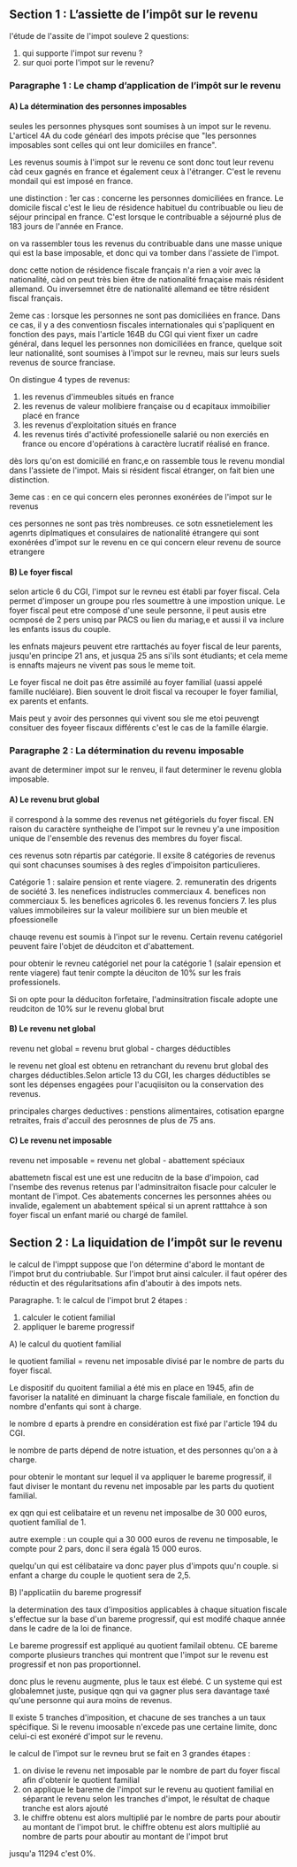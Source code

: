 ## Section 1 : L’assiette de l’impôt sur le revenu

l'étude de l'assite de l'impot souleve 2 questions:
1. qui supporte l'impot sur revenu ?
2. sur quoi porte l'impot sur le revenu? 

### Paragraphe 1 : Le champ d’application de l’impôt sur le revenu

#### A) La détermination des personnes imposables

seules les personnes physques sont soumises à un impot sur le revenu. L'articel 4A du code généarl des impots précise que "les personnes imposables sont celles qui ont leur domiciiles en france". 

Les revenus soumis à l'impot sur le revenu ce sont donc tout leur revenu càd ceux gagnés en france et également ceux à l'étranger. C'est le revenu mondail qui est imposé en france. 

une distinction : 
1er cas : concerne les personnes domiciliées en france. Le domicile fiscal c'est le lieu de résidence habituel du contribuable ou lieu de séjour principal en france. C'est lorsque le contribuable a séjourné plus de 183 jours de l'année en France. 

on va rassembler tous les revenus du contribuable dans une masse unique qui est la base imposable, et donc qui va tomber dans l'assiete de l'impot. 

donc cette notion de résidence fiscale français n'a rien a voir avec la nationalité, càd on peut très bien être de nationalité frnaçaise mais résident allemand. Ou inversemnet être de nationalité allemand ee têtre résident fiscal français. 

2eme cas : lorsque les personnes ne sont pas domiciliées en france. Dans ce cas, il y a des conventiosn fiscales internationales qui s'papliquent en fonction des pays, mais l'article 164B du CGI qui vient fixer un cadre général, dans lequel les personnes non domiciliées en france, quelque soit leur nationalité, sont soumises à l'impot sur le revneu, mais sur leurs suels revenus de source franciase.

On distingue 4 types de revenus:
1. les revenus d'immeubles situés en france
2. les revenus de valeur molibiere française ou d ecapitaux immoibilier placé en france
3. les revenus d'exploitation situés en france
4. les revenus tirés d'activité professionelle salarié ou non exerciés en france ou encore d'opérations à caractère lucratif réalisé en france. 

dès lors qu'on est domicilié en franc,e on rassemble tous le revenu mondial dans l'assiete de l'impot. Mais si résident fiscal étranger, on fait bien une distinction. 


3eme cas : en ce qui concern eles peronnes exonérées de l'impot sur le revenus

ces personnes ne sont pas très nombreuses. ce sotn essnetielement les agenrts diplmatiques et consulaires de nationalité étrangere qui sont exonérées d'impot sur le revenu en ce qui concern eleur revenu de source etrangere

#### B) Le foyer fiscal

selon article 6 du CGI, l'impot sur le revneu est établi par foyer fiscal. Cela permet d'imposer un groupe pou rles soumettre à une impostion unique. Le foyer fiscal peut etre composé d'une seule personne, il peut ausis etre ocmposé de 2 pers unisq par PACS ou lien du mariag,e et aussi il va inclure les enfants issus du couple. 

les enfnats majeurs peuvent etre rarttachés au foyer fiscal de leur parents, jusqu'en principe 21 ans, et jusqua 25 ans si'ils sont étudiants; et cela meme is ennafts majeurs ne vivent pas sous le meme toit. 

Le foyer fiscal ne doit pas être assimilé au foyer familial (uassi appelé famille nucléiare). Bien souvent le droit fiscal va recouper le foyer familial, ex parents et enfants.

Mais peut y avoir des personnes qui vivent sou sle me etoi peuvengt consituer des foyeer fiscaux différents c'est le cas de la famille élargie.

### Paragraphe 2 : La détermination du revenu imposable

avant de determiner impot sur le renveu, il faut determiner le revenu globla imposable.

#### A) Le revenu brut global

il correspond à la somme des revenus net gétégoriels du foyer fiscal. EN raison du caractère syntheiqhe de l'impot sur le revneu y'a une imposition unique de l'ensemble des revenus des membres du foyer fiscal.

ces revenus sotn répartis par catégorie. Il exsite 8 catégories de revenus qui sont chacunses soumises à des regles d'impoisiton particulieres.

Catégorie 1 : salaire pension et rente viagere. 
2. remuneratin des drigents de société
3. les nenefices indistrucles commerciaux
4. benefices non commerciaux
5. les benefices agricoles
6. les revenus fonciers
7. les plus values immobileires sur la valeur moilibiere sur un bien meuble et pfoessionelle

chauqe revenu est soumis à l'inpot sur le revenu. Certain revenu catégoriel peuvent faire l'objet de déudciton et d'abattement.

pour obtenir le revneu catégoriel net pour la catégorie 1 (salair epension et rente viagere) faut tenir compte la déuciton de 10% sur les frais professionels.

Si on opte pour la déduciton forfetaire, l'adminsitration fiscale adopte une reudciton de 10% sur le revenu global brut

#### B) Le revenu net global

revenu net global = revenu brut global - charges déductibles


le revenu net gloal est obtenu en retranchant du revenu brut global des charges déductibles.Selon article 13 du CGI, les charges déductibles se sont les dépenses engagées pour l'acuqiisiton ou la conservation des revenus. 

principales charges deductives : penstions alimentaires, cotisation epargne retraites, frais d'accuil des perosnnes de plus de 75 ans.

#### C) Le revenu net imposable

revenu net imposable = revenu net global - abattement spéciaux

abattemetn fiscal est une est une reducitn de la base d'impoion, cad l'nsembe des revenus retenus par l'adminsitraiton fisacle pour calculer le montant de l'impot. Ces abatements concernes les personnes ahées ou invalide, egalement un ababtement spéical si un aprent ratttahce à son foyer fiscal un enfant marié ou chargé de familel.

## Section 2 : La liquidation de l’impôt sur le revenu

le calcul de l'imppt suppose que l'on détermine d'abord le montant de l'impot brut du contriubable. Sur l'impot brut ainsi calculer. il faut opérer des réductin et des régularitsations afin d'aboutir  à des impots nets.

Paragraphe. 1: le calcul de l'impot brut
2 étapes :
1. calculer le cotient familial
2. appliquer le bareme progressif

A) le calcul du quotient familial

le quotient familial = revenu net imposable divisé par le nombre de parts du foyer fiscal.

Le dispositif du quoitent familial a été mis en place en 1945, afin de favoriser la natalité en diminuant la charge fiscale familiale, en fonction du nombre d'enfants qui sont à charge.

le nombre d eparts à prendre en considération est fixé par l'article 194 du CGI. 

le nombre de parts dépend de notre istuation, et des personnes qu'on a à charge. 

pour obtenir le montant sur lequel il va appliquer le bareme progressif, il faut diviser le montant du revenu net imposable par les parts du quotient familial.

ex qqn qui est celibataire et un revenu net imposalbe de 30 000 euros, quotient familial de 1. 

autre exemple : un couple qui a 30 000 euros de revenu ne timposable, le compte pour 2 pars, donc il sera égalà 15 000 euros.


quelqu'un qui est célibataire va donc payer plus d'impots quu'n couple. si enfant a charge du couple le quotient sera de 2,5.

B) l'applicatiin du bareme progressif

la determination des taux d'impositios applicables à chaque situation fiscale s'effectue sur la base d'un bareme progressif, qui est modifé chaque année dans le cadre de la loi de finance. 

Le bareme progressif est appliqué au quotient familail obtenu. CE bareme comporte plusieurs tranches qui montrent que l'impot sur le revenu est progressif et non pas proportionnel. 

donc plus le revenu augmente, plus le taux est élebé. C un systeme qui est globalemnet juste, pusique qqn qui va gagner plus sera davantage taxé qu'une personne qui aura moins de revenus.

Il existe 5 tranches d'imposition, et chacune de ses tranches a un taux spécifique. Si le revenu imoosable n'excede pas une certaine limite, donc celui-ci est exonéré d'impot sur le revenu. 

le calcul de l'impot sur le revneu brut se fait en 3 grandes étapes :
1. on divise le revenu net imposable par le nombre de part du foyer fiscal afin d'obtenir le quotient familial
2. on applique le bareme de l'impot sur le revenu au quotient familial en séparant le revenu selon les tranches d'impot, le résultat de chaque tranche est alors ajouté
3. le chiffre obtenu est alors multiplié par le nombre de parts pour aboutir au montant de l'impot brut. le chiffre obtenu est alors multiplié au nombre de parts pour aboutir au montant de l'impot brut

jusqu'a 11294 c'est 0%. 